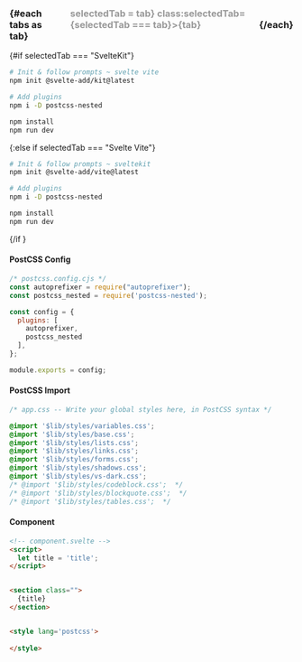 <script>
  const tabs = ["SvelteKit", "Svelte Vite"];
	let selectedTab = "SvelteKit";
</script>

<!-- <h3>{selectedTab}</h3> -->


<h3 class='tabs'>
  {#each tabs as tab}
  <div class='tab' 
    on:click={() => selectedTab = tab}
    class:selectedTab={selectedTab === tab}>{tab}</div>
  <div class='spacer'>|</div>
  {/each}
</h3>

{#if selectedTab === "SvelteKit"}
``` bash
# Init & follow prompts ~ svelte vite
npm init @svelte-add/kit@latest

# Add plugins
npm i -D postcss-nested

npm install    
npm run dev
```
{:else if selectedTab === "Svelte Vite"}
``` bash
# Init & follow prompts ~ sveltekit
npm init @svelte-add/vite@latest

# Add plugins
npm i -D postcss-nested

npm install    
npm run dev
```
{/if }



#### PostCSS Config
``` js
/* postcss.config.cjs */
const autoprefixer = require("autoprefixer");
const postcss_nested = require('postcss-nested');

const config = {
  plugins: [
    autoprefixer, 
    postcss_nested
  ],
};

module.exports = config;
```


#### PostCSS Import
``` css
/* app.css -- Write your global styles here, in PostCSS syntax */

@import '$lib/styles/variables.css'; 
@import '$lib/styles/base.css';
@import '$lib/styles/lists.css'; 
@import '$lib/styles/links.css'; 
@import '$lib/styles/forms.css'; 
@import '$lib/styles/shadows.css'; 
@import '$lib/styles/vs-dark.css'; 
/* @import '$lib/styles/codeblock.css';  */
/* @import '$lib/styles/blockquote.css';  */
/* @import '$lib/styles/tables.css';  */
```


#### Component
``` html
<!-- component.svelte -->
<script>
  let title = 'title';
</script>


<section class="">
  {title}
</section>


<style lang='postcss'>
  
</style>
```
<br><br><br>



<style lang='postcss'>
  .tabs {
    display: flex;
    align-items: center;
    gap: 0 1rem;
  }
  .tab {
    position: relative;
    cursor: pointer;
    color: #999;
    font-size: var(--h5);
    align-self: baseline;
  }
  .spacer {
    font-size: var(--h6);
    color: #999;
    &:last-of-type { display: none; }
  }
  .selectedTab {
    font-size: inherit;
    color: currentColor;
  }
</style>
